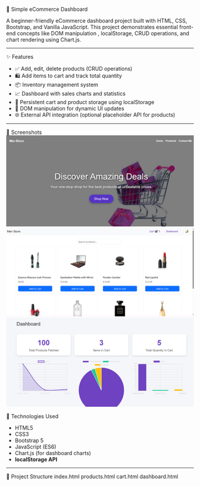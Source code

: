 
🛒 Simple eCommerce Dashboard

A beginner-friendly eCommerce dashboard project built with HTML, CSS, Bootstrap, and Vanilla JavaScript. This project demonstrates essential front-end concepts like DOM manipulation , localStorage, CRUD operations, and chart rendering using Chart.js.

---

✨ Features

- ✅ Add, edit, delete products (CRUD operations)
- 🛍️ Add items to cart and track total quantity
- 📦 Inventory management system
- 📈 Dashboard with sales charts and statistics
- 💾 Persistent cart and product storage using localStorage
- 🔄 DOM manipulation for dynamic UI updates
- 🌐 External API integration (optional placeholder API for products)

---

📸 Screenshots
![Homepage Screenshot](homepage.PNG)
![Products Screenshot](products.PNG)
![dashboard Screenshot](dashboard.PNG)




🚀 Technologies Used

- HTML5
- CSS3
- Bootstrap 5
- JavaScript (ES6)
- Chart.js (for dashboard charts)
- **localStorage API**

---

📂 Project Structure
index.html
products.html
cart.html
dashboard.html


